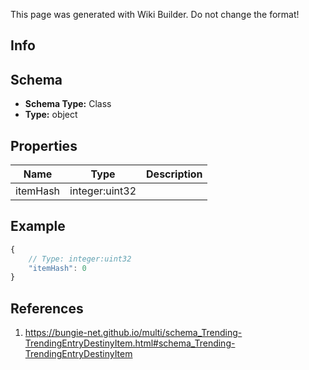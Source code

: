 <span class="wiki-builder">This page was generated with Wiki Builder. Do not change the format!</span>

## Info

## Schema
* **Schema Type:** Class
* **Type:** object

## Properties
Name | Type | Description
---- | ---- | -----------
itemHash | integer:uint32 | 

## Example
```javascript
{
    // Type: integer:uint32
    "itemHash": 0
}

```

## References
1. https://bungie-net.github.io/multi/schema_Trending-TrendingEntryDestinyItem.html#schema_Trending-TrendingEntryDestinyItem
